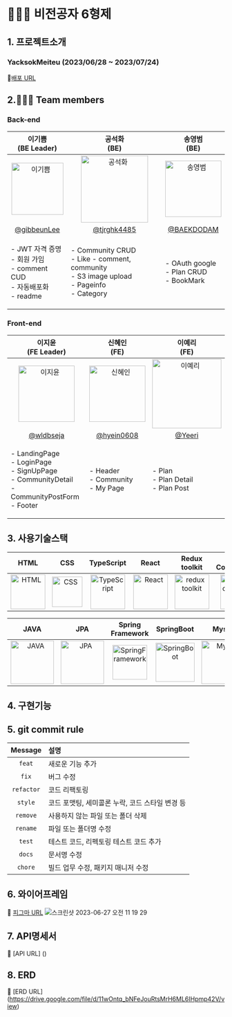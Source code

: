 # 🧑‍🤝‍🧑 비전공자 6형제

## 1. 프로젝트소개
### YacksokMeiteu (2023/06/28 ~ 2023/07/24)
🔗[배포 URL](http://codeassembly.site/)


## 2.🧑‍🤝‍🧑 Team members

### Back-end
| 이기쁨<br>(BE Leader) | 공석화<br>(BE) | 송영범<br>(BE) |
|:--------:| :--------: | :--------: |
| <img src="" alt="이기쁨" width="120" height="120">| <img src="" alt="공석화" width="155" height="155"> | <img src="" alt="송영범" width="130" height="130"> 
|[@gibbeunLee](https://github.com/gibbeunLee) | [@tjrghk4485](https://github.com/tjrghk4485) | [@BAEKDODAM](https://github.com/withme1221) | 
| <p align="left">- JWT 자격 증명 <br/>- 회원 가임 <br/>- comment CUD <br/>- 자동배포화 <br/>- readme<br/> | <p align="left">- Community CRUD <br/>- Like - comment, community <br/>- S3 image upload <br/>- Pageinfo <br/>- Category <br/> | <p align="left">- OAuth google <br/>- Plan CRUD <br/>- BookMark <br/>|


### Front-end
| 이지윤<br>(FE Leader) | 신혜인<br>(FE) | 이예리<br>(FE) |
| :--------: | :--------: | :--------: |
| <img src="" alt="이지윤" width="130" height="130"> | <img src="" alt="신혜인" width="130" height="130"> | <img src="" alt="이예리" width="160" height="160"> |
| [@wldbseja](https://github.com/wldbseja) | [@hyein0608](https://github.com/hyein0608) | [@Yeeri](https://github.com/Yeeri) |
| <p align="left">- LandingPage <br/>- LoginPage <br/>- SignUpPage <br/>- CommunityDetail <br/>- CommunityPostForm <br/>- Footer <br/>|<p align="left">- Header <br/>- Community <br/>- My Page <br/>|<p align="left">- Plan <br/>- Plan Detail <br/>- Plan Post<br/>|


## 3. 사용기술스택
| HTML | CSS | TypeScript | React | Redux toolkit | Styled-<br>Components | esLint | Prettier | Vite | React Query |
| :---: | :---: | :---: | :---: | :---: | :---: | :---: | :---: | :---: | :---: |
| <img src="https://github.com/hdwmumu/my-agora-states-practice/assets/121214030/1b0b5d26-23ce-4358-a570-9301cb558b03" alt="HTML" width="80"> | <img src="https://camo.githubusercontent.com/edc736634dd35b0f4008e2f7db456136b9fc0e1e7a4078bb72c7352b1bdf8a7e/68747470733a2f2f776f726c64766563746f726c6f676f2e636f6d2f6c6f676f732f6373732d332e737667" alt="CSS" width="70"> |<img src="https://upload.wikimedia.org/wikipedia/commons/thumb/4/4c/Typescript_logo_2020.svg/512px-Typescript_logo_2020.svg.png" alt="TypeScript" width="80"> | <img src="https://camo.githubusercontent.com/cbb0ed4ed73eb0bdf880019fe4fd13e0e0b0812435f11ac0d920c8f523a8d8d0/68747470733a2f2f74656368737461636b2d67656e657261746f722e76657263656c2e6170702f72656163742d69636f6e2e737667" alt="React" width="80"> | <img src="https://blog.kakaocdn.net/dn/bPZYdy/btqZDPL6LOM/cnT3tT7MBvCr7IBqr7yce1/img.png" alt="redux toolkit" width="80">| <img src="https://camo.githubusercontent.com/b55c889cdac7759f0e61882c5b533d701ab8bd7a7c8153d824abe52d28ddc5a9/68747470733a2f2f7374796c65642d636f6d706f6e656e74732e636f6d2f6c6f676f2e706e67" alt="styled components" width="80"> | <img src="https://camo.githubusercontent.com/e7eb6839f0d42fffcd7435133609f4fe6a2cad787439321d809c273d66ac4c77/68747470733a2f2f74656368737461636b2d67656e657261746f722e76657263656c2e6170702f65736c696e742d69636f6e2e737667" alt="esLint" width="80"> | <img src="https://camo.githubusercontent.com/82935f72bd8f7a84991ceeb91cba325f0ae3b00f7fb2af42da60a81d3ff631b4/68747470733a2f2f74656368737461636b2d67656e657261746f722e76657263656c2e6170702f70726574746965722d69636f6e2e737667" alt="Prettier" width="80"> | <img src="https://upload.wikimedia.org/wikipedia/commons/thumb/f/f1/Vitejs-logo.svg/120px-Vitejs-logo.svg.png" alt="Vite" width="80"> | <img src="https://velog.velcdn.com/images/real-bird/post/813b4b51-2bf8-41ec-a5d3-b48643c5f78e/image.png" alt="React Query" width="80"> |

| JAVA | JPA | Spring<br>Framework | SpringBoot | Mysql | Gradle | IntelliJ<br>IDEA | JWT | Spring<br>Security |
| :---: | :---: | :---: | :---: | :---: | :---: | :---: | :---: | :---: |
| <img src="https://static.vecteezy.com/system/resources/previews/019/899/953/non_2x/java-free-download-free-png.png" alt="JAVA" width="100"> | <img src="https://camo.githubusercontent.com/5e5576796c5a9c459145c9f4aed898705cb7f2b34811057f9ebd2a458a63a573/68747470733a2f2f6e6f7469636f6e2d7374617469632e74616d6d6f6c6f2e636f6d2f6467676763726b78712f696d6167652f75706c6f61642f76313630393039343535312f6e6f7469636f6e2f676b636a63686c6f633766376b686c73797979792e706e67" alt="JPA" width="100"> | <img src="https://camo.githubusercontent.com/4545b55c7771bbd175235c80b518dcbbf2f6ee0b984a51ad9363cba8cb70e67c/68747470733a2f2f7777772e766563746f726c6f676f2e7a6f6e652f6c6f676f732f737072696e67696f2f737072696e67696f2d69636f6e2e737667" alt="SpringFramework" width="80"> | <img src="https://camo.githubusercontent.com/113f8f9d91821ab1f8b200859c76ce61336a5b0ad760721179b7a61ae9a9226e/68747470733a2f2f74312e6461756d63646e2e6e65742f6366696c652f746973746f72792f323730333444344635384536363046363136" alt="SpringBoot" width="90"> | <img src="https://camo.githubusercontent.com/b3578157355b1ac74d38d0f89d1022095ba7f7a988db091cef0fa4a62685e87e/68747470733a2f2f74656368737461636b2d67656e657261746f722e76657263656c2e6170702f6d7973716c2d69636f6e2e737667" alt="Mysql" width="100"> | <img src="https://upload.wikimedia.org/wikipedia/commons/c/cb/Gradle_logo.png" alt="Gradle" width="100"> | <img src="https://upload.wikimedia.org/wikipedia/commons/thumb/9/9c/IntelliJ_IDEA_Icon.svg/512px-IntelliJ_IDEA_Icon.svg.png?20200803071016" alt="IntelliJ IDEA" width="100"> | <img src="https://user-images.githubusercontent.com/103114936/194072927-530fe608-9089-4aa1-bf3f-5a9df029800b.png" alt="JWT" width="100"> | <img src="https://camo.githubusercontent.com/11e4f36642bf58cdd27c071e3ad51f9c70d62c74b2f27f171a0ba2cbb53c3d3d/68747470733a2f2f626c6f672e6b616b616f63646e2e6e65742f646e2f6449514451502f6274715a303945536438542f30696271746f745735324f614a5338487a6e5844514b2f696d672e706e67" alt="Spring Security" width="100"> |

## 4. 구현기능


## 5. git commit rule

|  Message   | 설명                                                  |
| :--------: | :---------------------------------------------------- |
| `feat` | 새로운 기능 추가 |
| `fix` | 버그 수정 |
| `refactor` | 코드 리팩토링 |
| `style` | 코드 포맷팅, 세미콜론 누락, 코드 스타일 변경 등 |
| `remove` | 사용하지 않는 파일 또는 폴더 삭제 |
| `rename` | 파일 또는 폴더명 수정 |
| `test` | 테스트 코드, 리펙토링 테스트 코드 추가 |
| `docs` | 문서명 수정 |
| `chore` | 빌드 업무 수정, 패키지 매니저 수정 |

## 6. 와이어프레임
🔖 [피그마 URL](https://www.figma.com/file/HkT64FIkkNVRUwN2uBXt1R/FE-%ED%99%94%EB%A9%B4-%EC%A0%95%EC%9D%98%EC%84%9C?type=design&mode=design)
![스크린샷 2023-06-27 오전 11 19 29](https://github.com/codestates-seb/seb44_pre_004/assets/101058141/1e9c8697-1b5b-4325-8f98-5f20e6c94163)

## 7. API명세서
🔖 [API URL] ()

## 8. ERD
🔖 [ERD URL] (https://drive.google.com/file/d/11wOntq_bNFeJouRtsMrH6ML6IHpmp42V/view)


